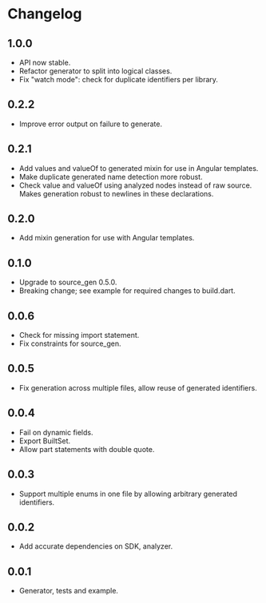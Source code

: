 # Changelog

## 1.0.0

- API now stable.
- Refactor generator to split into logical classes.
- Fix "watch mode": check for duplicate identifiers per library.

## 0.2.2

- Improve error output on failure to generate.

## 0.2.1

- Add values and valueOf to generated mixin for use in Angular templates.
- Make duplicate generated name detection more robust.
- Check value and valueOf using analyzed nodes instead of raw source.
  Makes generation robust to newlines in these declarations.

## 0.2.0

- Add mixin generation for use with Angular templates.

## 0.1.0

- Upgrade to source_gen 0.5.0.
- Breaking change; see example for required changes to build.dart.

## 0.0.6

- Check for missing import statement.
- Fix constraints for source_gen.

## 0.0.5

- Fix generation across multiple files, allow reuse of generated identifiers.

## 0.0.4

- Fail on dynamic fields.
- Export BuiltSet.
- Allow part statements with double quote.

## 0.0.3

- Support multiple enums in one file by allowing arbitrary generated identifiers.

## 0.0.2

- Add accurate dependencies on SDK, analyzer.

## 0.0.1

- Generator, tests and example.
